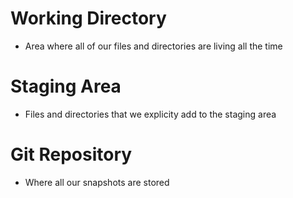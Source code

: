 # Working Directory
- Area where all of our files and directories are living all the time

# Staging Area
- Files and directories that we explicity add to the staging area

# Git Repository
- Where all our snapshots are stored


